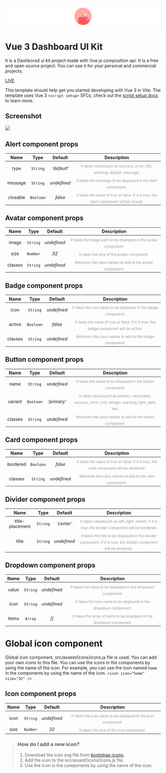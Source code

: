 <img src="./screenshot/logo.png" />

# Vue 3 Dashboard UI Kit

It is a Dashborad ui kit project made with Vue.js composition api. It is a free and open source project. You can use it for your personal and commercial projects.

<a href="https://appleteam.netlify.app/"> LIVE </a>

This template should help get you started developing with Vue 3 in Vite. The template uses Vue 3 `<script setup>` SFCs, check out the [script setup docs](https://v3.vuejs.org/api/sfc-script-setup.html#sfc-script-setup) to learn more.

## Screenshot

<img src="./screenshot/screenshot.gif" />

## Alert component props

|   Name   |   Type    |   Default   |                                                      Description                                                       |
| :------: | :-------: | :---------: | :--------------------------------------------------------------------------------------------------------------------: |
|   type   | `String`  | _'default'_ | <sub style="color: #999">It takes values ​​such as _success_, _error_, _info_, _warning_, _default_, _message_.</sub>  |
| message  | `String`  | _undefined_ |              <sub style="color: #999">It takes the message to be displayed in the alert component.</sub>               |
| closable | `Boolean` |   _false_   | <sub style="color: #999">It takes the value of true or false. If it is true, the alert component will be closed.</sub> |

## Avatar component props

|  Name   |   Type   |   Default   |                                           Description                                           |
| :-----: | :------: | :---------: | :---------------------------------------------------------------------------------------------: |
|  image  | `String` | _undefined_ | <sub style="color: #999">It takes the image path to be displayed in the avatar component.</sub> |
|  size   | `Number` |    _32_     |            <sub style="color: #999">It takes the size of the avatar component.</sub>            |
| classes | `String` | _undefined_ |    <sub style="color: #999">Retrieves the class names to add to the avatar component.</sub>     |

## Badge component props

|  Name   |   Type    |   Default   |                                                      Description                                                       |
| :-----: | :-------: | :---------: | :--------------------------------------------------------------------------------------------------------------------: |
|  icon   | `String`  | _undefined_ |             <sub style="color: #999">It takes the icon name to be displayed in the badge component.</sub>              |
| active  | `Boolean` |   _false_   | <sub style="color: #999">It takes the value of true or false. If it is true, the badge component will be active.</sub> |
| classes | `String`  | _undefined_ |                <sub style="color: #999">Retrieves the class names to add to the badge component.</sub>                 |

## Button component props

|  Name   |   Type    |   Default   |                                                              Description                                                               |
| :-----: | :-------: | :---------: | :------------------------------------------------------------------------------------------------------------------------------------: |
|  name   | `String`  | _undefined_ |                       <sub style="color: #999">It takes the name to be displayed in the button component.</sub>                        |
| variant | `Boolean` | _'primary'_ | <sub style="color: #999">It takes values ​​such as primary, secondary, success, error, info, danger, warning, light, dark, link.</sub> |
| classes | `String`  | _undefined_ |                        <sub style="color: #999">Retrieves the class names to add to the button component.</sub>                        |

## Card component props

|   Name   |   Type    |   Default   |                                                       Description                                                       |
| :------: | :-------: | :---------: | :---------------------------------------------------------------------------------------------------------------------: |
| bordered | `Boolean` |   _false_   | <sub style="color: #999">It takes the value of true or false. If it is true, the card component will be bordered.</sub> |
| classes  | `String`  | _undefined_ |                 <sub style="color: #999">Retrieves the class names to add to the card component.</sub>                  |

## Divider component props

|      Name       |   Type   |   Default   |                                                                    Description                                                                     |
| :-------------: | :------: | :---------: | :------------------------------------------------------------------------------------------------------------------------------------------------: |
| title-placement | `String` | _'center'_  |        <sub style="color: #999">It takes values ​​such as left, right, center. If it is true, the divider component will be bordered.</sub>        |
|      title      | `String` | _undefined_ | <sub style="color: #999">It takes the title to be displayed in the divider component. If it is true, the divider component will be bordered.</sub> |

## Dropdown component props

| Name  |   Type   |   Default   |                                              Description                                              |
| :---: | :------: | :---------: | :---------------------------------------------------------------------------------------------------: |
| value | `String` | _undefined_ |     <sub style="color: #999">It takes the value to be displayed in the dropdown component.</sub>      |
| icon  | `String` | _undefined_ |   <sub style="color: #999">It takes the icon name to be displayed in the dropdown component.</sub>    |
| items | `Array`  |    _[]_     | <sub style="color: #999">It takes the array of items to be displayed in the dropdown component.</sub> |

# Global icon component

Global icon component, src/assest/icons/icons.js file is used. You can add your own icons to this file. You can use the icons in the components by using the name of the icon. For example, you can use the icon named `home` in the components by using the name of the icon.
`<icon icon="home" size="32" />`

## Icon component props

| Name |   Type   |   Default   |                                         Description                                          |
| :--: | :------: | :---------: | :------------------------------------------------------------------------------------------: |
| icon | `String` | _undefined_ | <sub style="color: #999">It takes the icon name to be displayed in the icon component.</sub> |
| size | `Number` |    _32_     |           <sub style="color: #999">It takes the size of the icon component.</sub>            |

<blockquote>

### How do I add a new icon?

1. Download the icon svg file from [bootstrap-icons](https://icons.getbootstrap.com/).
2. Add the icon to the src/assest/icons/icons.js file.
3. Use the icon in the components by using the name of the icon.

</blockquote>
